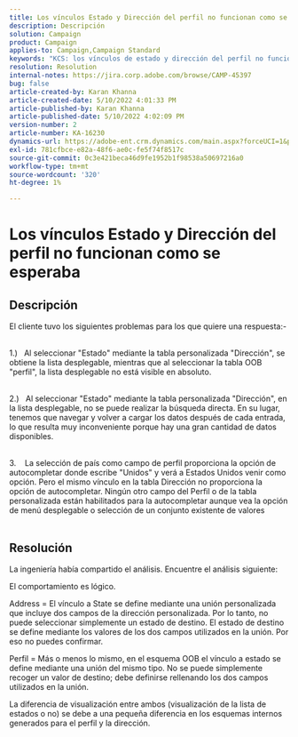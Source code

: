 ```yaml
---
title: Los vínculos Estado y Dirección del perfil no funcionan como se esperaba
description: Descripción
solution: Campaign
product: Campaign
applies-to: Campaign,Campaign Standard
keywords: "KCS: los vínculos de estado y dirección del perfil no funcionan como se esperaba"
resolution: Resolution
internal-notes: https://jira.corp.adobe.com/browse/CAMP-45397
bug: false
article-created-by: Karan Khanna
article-created-date: 5/10/2022 4:01:33 PM
article-published-by: Karan Khanna
article-published-date: 5/10/2022 4:02:09 PM
version-number: 2
article-number: KA-16230
dynamics-url: https://adobe-ent.crm.dynamics.com/main.aspx?forceUCI=1&pagetype=entityrecord&etn=knowledgearticle&id=9e133b72-7ad0-ec11-a7b5-00224809c556
exl-id: 781cfbce-e82a-48f6-ae0c-fe5f74f8517c
source-git-commit: 0c3e421beca46d9fe1952b1f98538a50697216a0
workflow-type: tm+mt
source-wordcount: '320'
ht-degree: 1%

---
```


# Los vínculos Estado y Dirección del perfil no funcionan como se esperaba

## Descripción

El cliente tuvo los siguientes problemas para los que quiere una respuesta:-

<br>1.)   Al seleccionar &quot;Estado&quot; mediante la tabla personalizada &quot;Dirección&quot;, se obtiene la lista desplegable, mientras que al seleccionar la tabla OOB &quot;perfil&quot;, la lista desplegable no está visible en absoluto.

<br>2.)   Al seleccionar &quot;Estado&quot; mediante la tabla personalizada &quot;Dirección&quot;, en la lista desplegable, no se puede realizar la búsqueda directa. En su lugar, tenemos que navegar y volver a cargar los datos después de cada entrada, lo que resulta muy inconveniente porque hay una gran cantidad de datos disponibles.

<br>3.    La selección de país como campo de perfil proporciona la opción de autocompletar donde escribe &quot;Unidos&quot; y verá a Estados Unidos venir como opción. Pero el mismo vínculo en la tabla Dirección no proporciona la opción de autocompletar. Ningún otro campo del Perfil o de la tabla personalizada están habilitados para la autocompletar aunque vea la opción de menú desplegable o selección de un conjunto existente de valores<br><br>

## Resolución


La ingeniería había compartido el análisis. Encuentre el análisis siguiente:

El comportamiento es lógico.

Address = El vínculo a State se define mediante una unión personalizada que incluye dos campos de la dirección personalizada.
Por lo tanto, no puede seleccionar simplemente un estado de destino.
El estado de destino se define mediante los valores de los dos campos utilizados en la unión. Por eso no puedes confirmar.

Perfil = Más o menos lo mismo, en el esquema OOB el vínculo a estado se define mediante una unión del mismo tipo.
No se puede simplemente recoger un valor de destino; debe definirse rellenando los dos campos utilizados en la unión.

La diferencia de visualización entre ambos (visualización de la lista de estados o no) se debe a una pequeña diferencia en los esquemas internos generados para el perfil y la dirección.

